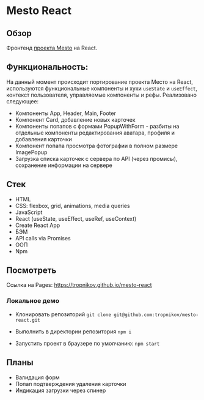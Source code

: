# Mesto React

## Обзор
Фронтенд [проекта Mesto](https://github.com/tropnikov/mesto) на React. 

## Функциональность:
На данный момент происходит портирование проекта Место на React, используются функциональные компоненты и хуки `useState` и `useEffect`, контекст пользователя, управляемые компоненты и рефы. Реализовано следующее:
- Компоненты App, Header, Main, Footer
- Компонент Card, добавление новых карточек
- Компоненты попапов с формами PopupWithForm - разбиты на отдельные компоненты редактирования аватара, профиля и добавления карточки
- Компонент попапа просмотра фотографии в полном размере ImagePopup
- Загрузка списка карточек с сервера по API (через промисы), сохранение информации на сервере
## Стек
- HTML
- CSS: flexbox, grid, animations, media queries
- JavaScript
- React (useState, useEffect, useRef, useContext)
- Create React App
- БЭМ
- API calls via Promises
- ООП
- Npm


## Посмотреть

Ссылка на Pages: https://tropnikov.github.io/mesto-react

### Локальное демо
- Клонировать репозиторий `git clone git@github.com:tropnikov/mesto-react.git`

- Выполнить в директории репозитория `npm i`
- Запустить проект в браузере по умолчанию: `npm start`  

## Планы
- Валидация форм
- Попап подтверждения удаления карточки
- Индикация загрузки через спинер
